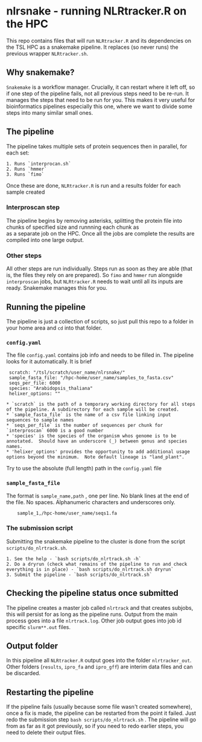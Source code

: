 # nlrsnake - running NLRtracker.R on the HPC

This repo contains files that will run `NLRtracker.R` and its dependencies on the TSL HPC as a snakemake
pipeline. It replaces (so never runs) the previous wrapper `NLRtracker.sh`. 

## Why snakemake?

`Snakemake` is a workflow manager. Crucially, it can restart where it left off, so if one step of the pipeline fails, not all 
previous steps need to be re-run. It manages the steps that need to be run for you. This makes it very 
useful for bioinformatics pipelines especially this one, where we want to divide some steps into many similar small ones.

## The pipeline

The pipeline takes multiple sets of protein sequences then in parallel, for each set:

    1. Runs `interprocan.sh` 
    2. Runs `hmmer`
    3. Runs `fimo`    
    
Once these are done, `NLRtracker.R` is run and a results folder for each sample created

    
### Interproscan step 

 The pipeline begins by removing asterisks, splitting the protein file into chunks of specified size and runnning each chunk as  
 as a separate job on the HPC. Once all the jobs are complete the results are compiled into one large output.
 
### Other steps

All other steps are run individually. Steps run as soon as they are able (that is, the files they rely on are prepared). 
So `fimo` and `hmmer` run alongside `interproscan` jobs, but `NLRtracker.R` needs to wait until all its inputs are ready.
Snakemake manages this for you.

## Running the pipeline

The pipeline is just a collection of scripts, so just pull this repo to a folder in your home area and `cd` into
that folder.

### `config.yaml`

The file `config.yaml` contains job info and needs to be filled in. The pipeline looks for it automatically.
It is brief

```
 scratch: "/tsl/scratch/user_name/nlrsnake/"
 sample_fasta_file: "/hpc-home/user_name/samples_to_fasta.csv"
 seqs_per_file: 6000
 species: "Arabidopsis_thaliana"
 helixer_options: ""
```
    * `scratch` is the path of a temporary working directory for all steps of the pipeline. A subdirectory for each sample will be created.
    * `sample_fasta_file` is the name of a csv file linking input sequences to sample names
    * `seqs_per_file` is the number of sequences per chunk for `interproscan` 6000 is a good number
    * 'species' is the species of the organism whos genome is to be annotated.  Should have an underscore (_) between genus and species names.
    * 'helixer_options' provides the opportunity to add additional usage options beyond the minimum.  Note default lineage is "land_plant".
    
Try to use the absolute (full length) path in the `config.yaml` file

### `sample_fasta_file`

The format is `sample_name,path` , one per line. No blank lines at the end of the file. No spaces. Alphanumeric characters and underscores only. 

```
    sample_1,/hpc-home/user_name/seqs1.fa
```
    
### The submission script

Submitting the snakemake pipeline to the cluster is done from the script `scripts/do_nlrtrack.sh`.

    1. See the help - `bash scripts/do_nlrtrack.sh -h`
    2. Do a dryrun (check what remains of the pipeline to run and check everything is in place) - `bash scripts/do_nlrtrack.sh dryrun`
    3. Submit the pipeline - `bash scripts/do_nlrtrack.sh`
    
## Checking the pipeline status once submitted

The pipeline creates a master job called `nlrtrack` and that creates subjobs, this will persist for as long as the pipeline runs. Output from the main process goes
into a file `nlrtrack.log`. Other job output goes into job id specific `slurm**.out` files.  


## Output folder

In this pipeline all `NLRtracker.R` output goes into the folder `nlrtracker_out`. Other folders (`results`, `ipro_fa` and `ipro_gff`) are 
interim data files and can be discarded. 


## Restarting the pipeline

If the pipeline fails (usually because some file wasn't created somewhere), once a fix is made, the pipeline can be restarted from the point it failed. Just redo the submission step
`bash scripts/do_nlrtrack.sh` . The pipeline will go from as far as it got previously, so if you need to redo earlier steps, you need to delete their output files.



    
